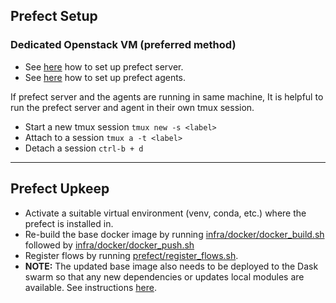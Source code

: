 ## Prefect Setup

### Dedicated Openstack VM (preferred method)
- See [here](https://gitlab.uncharted.software/WM/wm-playbooks/-/blob/main/prefect-v1/server/README.md) how to set up prefect server.
- See [here](https://gitlab.uncharted.software/WM/wm-playbooks/-/blob/main/prefect-v1/agents/README.md) how to set up prefect agents.

If prefect server and the agents are running in same machine, It is helpful to run the prefect server and agent in their own tmux session.
- Start a new tmux session `tmux new -s <label>`
- Attach to a session `tmux a -t <label>`
- Detach a session `ctrl-b + d`

---

## Prefect Upkeep
- Activate a suitable virtual environment (venv, conda, etc.) where the prefect is installed in. 
- Re-build the base docker image by running [infra/docker/docker_build.sh](../docker/docker_build.sh) followed by [infra/docker/docker_push.sh](../docker/docker_push.sh)
- Register flows by running [prefect/register_flows.sh](../prefect/register_flows.sh).
- **NOTE:** The updated base image also needs to be deployed to the Dask swarm so that any new dependencies or updates local modules are available.  See instructions [here](../dask/setup.md).

